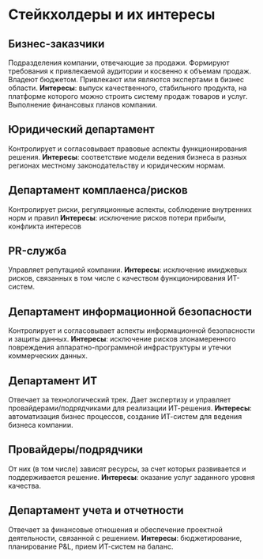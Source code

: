 # Стейкхолдеры и их интересы
## Бизнес-заказчики
Подразделения компании, отвечающие за продажи. Формируют требования к привлекаемой аудитории и косвенно к объемам продаж. Владеют бюджетом. Привлекают или являются экспертами в бизнес области.
__Интересы__: выпуск качественного, стабильного продукта, на платформе которого можно строить систему продаж товаров и услуг. Выполнение финансовых планов компании.  

## Юридический департамент
Контролирует и согласовывает правовые аспекты функционирования решения.
__Интересы__: соответствие модели ведения бизнеса в разных регионах местному законодательству и юридическим нормам.

## Департамент комплаенса/рисков
Контролирует риски, регуляционные аспекты, соблюдение внутренних норм и правил
__Интересы__: исключение рисков потери прибыли, конфликта интересов

## PR-служба
Управляет репутацией компании. 
__Интересы__: исключение имиджевых рисков, связанных в том числе с качеством функционирования ИТ-систем.   

## Департамент информационной безопасности
Контролирует и согласовывает аспекты информационной безопасности и защиты данных.
__Интересы__: исключение рисков злонамеренного повреждения аппаратно-программной инфраструктуры и утечки коммерческих данных.

## Департамент ИТ
Отвечает за технологический трек. Дает экспертизу и управляет провайдерами/подрядчиками для реализации ИТ-решения.
__Интересы__: автоматизация бизнес процессов, создание ИТ-систем для ведения бизнеса компании. 

## Провайдеры/подрядчики
От них (в том числе) зависят ресурсы, за счет которых развивается и поддерживается решение.
__Интересы__: оказание услуг заданного уровня качества.

## Департамент учета и отчетности
Отвечает за финансовые отношения и обеспечение проектной деятельности, связанной с решением.
__Интересы__: бюджетирование, планирование P&L, прием ИТ-систем на баланс.


